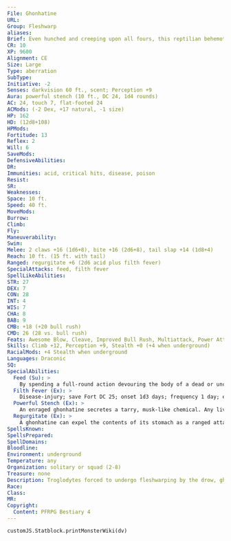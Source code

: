 ```yaml
---
File: Ghonhatine
URL: 
Group: Fleshwarp
aliases: 
Brief: Even hunched and creeping upon all fours, this reptilian behemoth towers over its prey, its protruding teeth snapping wildly.
CR: 10
XP: 9600
Alignment: CE
Size: Large
Type: aberration
SubType: 
Initiative: -2
Senses: darkvision 60 ft., scent; Perception +9
Aura: powerful stench (10 ft., DC 24, 1d4 rounds)
AC: 24, touch 7, flat-footed 24
ACMods: (-2 Dex, +17 natural, -1 size)
HP: 162
HD: (12d8+108)
HPMods: 
Fortitude: 13
Reflex: 2
Will: 6
SaveMods: 
DefensiveAbilities: 
DR: 
Immunities: acid, critical hits, disease, poison
Resist: 
SR: 
Weaknesses: 
Space: 10 ft.
Speed: 40 ft.
MoveMods: 
Burrow: 
Climb: 
Fly: 
Maneuverability: 
Swim: 
Melee: 2 claws +16 (1d6+8), bite +16 (2d6+8), tail slap +14 (1d8+4)
Reach: 10 ft. (15 ft. with tail)
Ranged: regurgitate +6 (2d6 acid plus filth fever)
SpecialAttacks: feed, filth fever
SpellLikeAbilities: 
STR: 27
DEX: 7
CON: 28
INT: 4
WIS: 7
CHA: 8
BAB: 9
CMB: +18 (+20 bull rush)
CMD: 26 (28 vs. bull rush)
Feats: Awesome Blow, Cleave, Improved Bull Rush, Multiattack, Power Attack, Vital Strike
Skills: Climb +12, Perception +9, Stealth +0 (+4 when underground)
RacialMods: +4 Stealth when underground
Languages: Draconic
SQ: 
SpecialAbilities:
  Feed (Su): >
    By spending a full-round action devouring the body of a dead or unconscious creature, a ghonhatine gains 1d8+9 temporary hit points and a +2 bonus on attack and damage rolls for 1 minute. The bonus to hit points is Constitution-based.
  Filth Fever (Ex): >
    Disease-injury; save Fort DC 25; onset 1d3 days; frequency 1 day; effect 1d3 Dex damage and 1d3 Con damage; cure 2 consecutive saves. The save DC is Constitution-based.
  Powerful Stench (Ex): >
    An enraged ghonhatine secretes a tarry, musk-like chemical. Any living, non-ghonhatine creature within 10 feet must succeed at a DC 24 Fortitude save or be nauseated as long as it remains within the affected area and for 1d4 rounds afterward. A creature that saves is sickened as long as it remains in the area, and can't be affected again by the same ghonhatine's stench for 24 hours. This is a poison effect. The save DC is Constitution-based.
  Regurgitate (Ex): >
    A ghonhatine can expel the contents of its stomach as a ranged attack with a splash weapon that has a range increment of 20 feet. It deals 2d6 acid damage to the target and splashes all adjacent creatures. In addition to taking damage, a target directly hit by a ghonhatine's regurgitation must make two DC 24 Fortitude saves, the first to resist contracting filth fever, and the second to avoid being nauseated for 1 minute. A nauseated creature can end its nausea early by dousing itself in a gallon of water. All creatures adjacent to the target must make DC 24 Fortitude saves to avoid being sickened for 1 minute. Once a ghonhatine uses this ability it can't use it again until it feeds. The save DCs are Constitution-based.
SpellsKnown: 
SpellsPrepared: 
SpellDomains: 
Bloodline: 
Environment: underground
Temperature: any
Organization: solitary or squad (2-8)
Treasure: none
Description: Troglodytes forced to undergo fleshwarping by the drow, ghonhatines harken to what troglodytes might have been in savage prehistory. They stand over 10 feet tall (hunched to about 8 feet) and weigh upward of 5,000 pounds.
Race: 
Class: 
MR: 
Copyright:
  Content: PFRPG Bestiary 4
---
```

```dataviewjs
customJS.Statblock.printMonsterWiki(dv)
```

